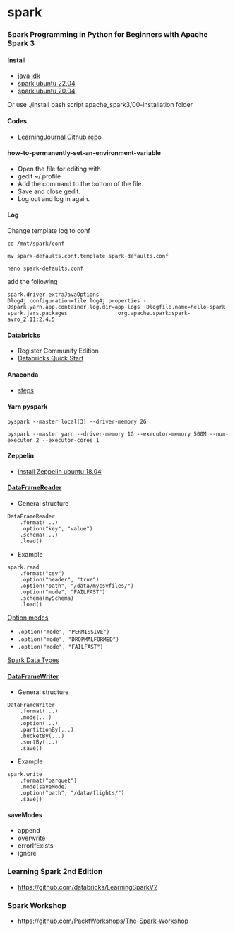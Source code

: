# spark

### Spark Programming in Python for Beginners with Apache Spark 3

#### Install

* [java jdk](https://www.digitalocean.com/community/tutorials/how-to-install-java-with-apt-on-ubuntu-22-04)
* [spark ubuntu 22.04](https://dev.to/kinyungu_denis/to-install-apache-spark-and-run-pyspark-in-ubuntu-2204-4i79)
* [spark ubuntu 20.04](https://cloudinfrastructureservices.co.uk/how-to-install-apache-spark-on-ubuntu-20-04/)

Or use ./install bash script apache_spark3/00-installation folder

#### Codes

* [LearningJournal Github repo](https://github.com/LearningJournal/Spark-Programming-In-Python)

#### how-to-permanently-set-an-environment-variable

* Open the file for editing with
* gedit ~/.profile
* Add the command to the bottom of the file.
* Save and close gedit.
* Log out and log in again.

#### Log

Change template log to conf 

`cd /mnt/spark/conf`

`mv spark-defaults.conf.template spark-defaults.conf`

`nano spark-defaults.conf`

add the following

`spark.driver.extraJavaOptions      -Dlog4j.configuration=file:log4j.properties -Dspark.yarn.app.container.log.dir=app-logs -Dlogfile.name=hello-spark`
`spark.jars.packages                org.apache.spark:spark-avro_2.11:2.4.5`

#### Databricks

* Register Community Edition
* [Databricks Quick Start](https://docs.databricks.com/getting-started/quick-start.html)

#### Anaconda

* [steps](https://itslinuxfoss.com/install-anaconda-ubuntu-22-04/) 

#### Yarn pyspark

`pyspark --master local[3] --driver-memory 2G`

`pyspark --master yarn --driver-memory 1G --executor-memory 500M --num-executor 2 --executor-cores 1`

#### Zeppelin

* [install Zeppelin ubuntu 18.04](https://www.youtube.com/watch?v=XW0zZCknjiw)

#### [DataFrameReader](https://spark.apache.org/docs/latest/api/python/reference/pyspark.sql/api/pyspark.sql.DataFrameReader.html?highlight=dataframereader)

* General structure

```
DataFrameReader
    .format(...)
    .option("key", "value")
    .schema(...)
    .load()
```

* Example

```
spark.read
    .format("csv")
    .option("header", "true")
    .option("path", "/data/mycsvfiles/")
    .option("mode", "FAILFAST")
    .schema(mySchema)
    .load()
```

[Option modes](https://www.coffeeandtips.com/post/differences-between-failfast-permissive-and-dropmalfored-modes-in-dataframes)

* `.option("mode", "PERMISSIVE")`
* `.option("mode", "DROPMALFORMED")`
* `.option("mode", "FAILFAST")`

[Spark Data Types](https://spark.apache.org/docs/latest/sql-ref-datatypes.html)

#### [DataFrameWriter](https://spark.apache.org/docs/latest/api/python/reference/pyspark.sql/api/pyspark.sql.DataFrameWriter)

* General structure

```
DataFrameWriter
    .format(...)
    .mode(...)
    .option(...)
    .partitionBy(...)
    .bucketBy(...)
    .sortBy(...)
    .save()
```

* Example

```
spark.write
    .format("parquet")
    .mode(saveMode)
    .option("path", "/data/flights/")
    .save()
```

#### saveModes

* append
* overwrite
* errorIfExists
* ignore

### Learning Spark 2nd Edition

* https://github.com/databricks/LearningSparkV2


### Spark Workshop

* https://github.com/PacktWorkshops/The-Spark-Workshop